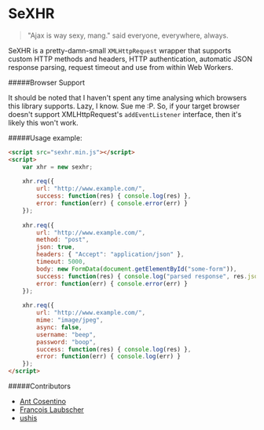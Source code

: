 SeXHR
=====

> "Ajax is way sexy, mang." said everyone, everywhere, always.

SeXHR is a pretty-damn-small `XMLHttpRequest` wrapper that supports custom HTTP methods and headers, HTTP authentication, automatic JSON response parsing, request timeout and use from within Web Workers. 

#####Browser Support

It should be noted that I haven't spent any time analysing which browsers this library supports. Lazy, I know. Sue me :P. So, if your target browser doesn't support XMLHttpRequest's `addEventListener` interface, then it's likely this won't work.

#####Usage example:

```html
<script src="sexhr.min.js"></script>
<script>
    var xhr = new sexhr;
    
    xhr.req({
        url: "http://www.example.com/",
        success: function(res) { console.log(res) },
        error: function(err) { console.error(err) }
    });
    
    xhr.req({
        url: "http://www.example.com/",
        method: "post",
        json: true,
        headers: { "Accept": "application/json" },
        timeout: 5000,
        body: new FormData(document.getElementById("some-form")),
        success: function(res) { console.log("parsed response", res.json) },
        error: function(err) { console.error(err) }
    });
    
    xhr.req({
        url: "http://www.example.com/",
        mime: "image/jpeg",
        async: false,
        username: "beep",
        password: "boop",
        success: function(res) { console.log(res) },
        error: function(err) { console.log(err) }
    });
</script>
```

#####Contributors
- [Ant Cosentino](http://antino.co.za/)
- [Francois Laubscher](http://djfranzwa.co.za/)
- [ushis](http://ushi.wurstcase.net/)
